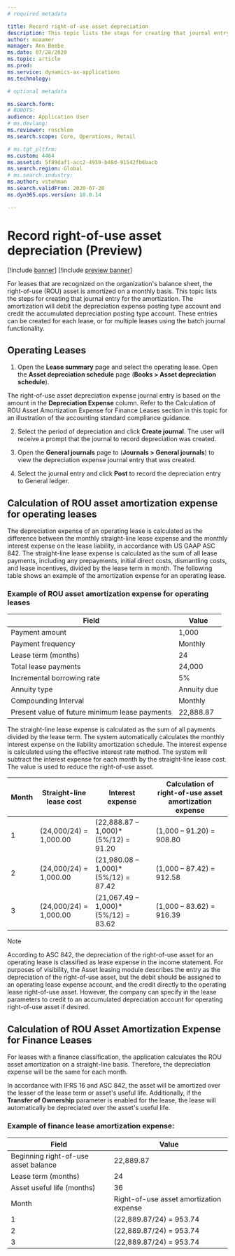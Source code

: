 ```yaml
---
# required metadata

title: Record right-of-use asset depreciation
description: This topic lists the steps for creating that journal entry for the amortization, which is necessary for leases that recognized on an organization's balance sheet. 
author: moaamer
manager: Ann Beebe
ms.date: 07/28/2020
ms.topic: article
ms.prod: 
ms.service: dynamics-ax-applications
ms.technology: 

# optional metadata

ms.search.form: 
# ROBOTS: 
audience: Application User
# ms.devlang: 
ms.reviewer: roschlom
ms.search.scope: Core, Operations, Retail

# ms.tgt_pltfrm: 
ms.custom: 4464
ms.assetid: 5f89daf1-acc2-4959-b48d-91542fb6bacb
ms.search.region: Global
# ms.search.industry: 
ms.author: vstehman
ms.search.validFrom: 2020-07-28
ms.dyn365.ops.version: 10.0.14

---
```


# Record right-of-use asset depreciation (Preview)

[!include [banner](../includes/banner.md)]
[!include [preview banner](../includes/preview-banner.md)]

For leases that are recognized on the organization's balance sheet, the right-of-use (ROU) asset is amortized on a monthly basis. This topic lists the steps for creating that journal entry for the amortization. The amortization will debit the depreciation expense posting type account and credit the accumulated depreciation posting type account. These entries can be created for each lease, or for multiple leases using the batch journal functionality.

## Operating Leases
1. Open the **Lease summary** page and select the operating lease. Open the **Asset depreciation schedule** page (**Books > Asset depreciation schedule**).

The right-of-use asset depreciation expense journal entry is based on the amount in the **Depreciation Expense** column. Refer to the Calculation of ROU Asset Amortization Expense for Finance Leases section in this topic for an illustration of the accounting standard compliance guidance.

2. Select the period of depreciation and click **Create journal**. The user will receive a prompt that the journal to record depreciation was created.

3. Open the **General journals** page to (**Journals > General journals**) to view the depreciation expense journal entry that was created.

4. Select the journal entry and click **Post** to record the depreciation entry to General ledger.

## Calculation of ROU asset amortization expense for operating leases

The depreciation expense of an operating lease is calculated as the difference between the monthly straight-line lease expense and the monthly interest expense on the lease liability, in accordance with US GAAP ASC 842. The straight-line lease expense is calculated as the sum of all lease payments, including any prepayments, initial direct costs, dismantling costs, and lease incentives, divided by the lease term in month. The following table shows an example of the amortization expense for an operating lease. 

### Example of ROU asset amortization expense for operating leases

|     Field                                             	|     Value          	|
|-------------------------------------------------------	|--------------------	|
|     Payment amount                                    	|     1,000          	|
|     Payment frequency                                 	|     Monthly        	|
|     Lease term (months)                               	|     24             	|
|     Total lease payments                              	|     24,000         	|
|     Incremental borrowing rate                        	|     5%             	|
|     Annuity type                                      	|     Annuity due    	|
|     Compounding Interval                              	|     Monthly        	|
|     Present value of future minimum lease payments    	|     22,888.87      	|

The straight-line lease expense is calculated as the sum of all payments divided by the lease term. The system automatically calculates the monthly interest expense on the liability amortization schedule. The interest expense is calculated using the effective interest rate method. The system will subtract the interest expense for each month by the straight-line lease cost. The value is used to reduce the right-of-use asset.

|     Month    	|     Straight-line lease cost    	|     Interest expense                       	|     Calculation of right-of-use asset amortization expense    	|
|--------------	|---------------------------------	|--------------------------------------------	|---------------------------------------------------------------	|
|     1        	|     (24,000/24) = 1,000.00      	|     (22,888.87 – 1,000)*(5%/12) = 91.20    	|     (1,000 – 91.20) = 908.80                                  	|
|     2        	|     (24,000/24) = 1,000.00      	|     (21,980.08 – 1,000)*(5%/12) = 87.42    	|     (1,000 – 87.42) = 912.58                                  	|
|     3        	|     (24,000/24) = 1,000.00      	|     (21,067.49 – 1,000)*(5%/12) = 83.62    	|     (1,000 – 83.62) = 916.39                                  	|


> [!Note] 
> According to ASC 842, the depreciation of the right-of-use asset for an operating lease is classified as lease expense in the income statement. For purposes of visibility, the Asset leasing module describes the entry as the depreciation of the right-of-use asset, but the debit should be assigned to an operating lease expense account, and the credit directly to the operating lease right-of-use asset. However, the company can specify in the lease parameters to credit to an accumulated depreciation account for operating right-of-use asset if desired.

## Calculation of ROU Asset Amortization Expense for Finance Leases

For leases with a finance classification, the application calculates the ROU asset amortization on a straight-line basis. Therefore, the depreciation expense will be the same for each month.

In accordance with IFRS 16 and ASC 842, the asset will be amortized over the lesser of the lease term or asset's useful life. Additionally, if the **Transfer of Ownership** parameter is enabled for the lease, the lease will automatically be depreciated over the asset's useful life.

### Example of finance lease amortization expense:

|     Field                                   	|     Value                                      	|
|---------------------------------------------	|------------------------------------------------	|
|     Beginning right-of-use asset balance    	|     22,889.87                                  	|
|     Lease term (months)                     	|     24                                         	|
|     Asset useful life (months)              	|     36                                         	|
|     Month                                   	|     Right-of-use asset amortization expense    	|
|     1                                       	|     (22,889.87/24) = 953.74                    	|
|     2                                       	|     (22,889.87/24) = 953.74                    	|
|     3                                       	|     (22,889.87/24) = 953.74                    	|

